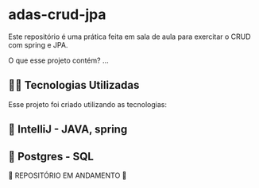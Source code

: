 # adas-crud-jpa

Este repositório é uma prática feita em sala de aula para exercitar o CRUD com spring e JPA. 

O que esse projeto contém? 
...

## 👨‍💻️ Tecnologias Utilizadas
Esse projeto foi criado utilizando as tecnologias:
## :small_blue_diamond: IntelliJ - JAVA, spring 
## :small_blue_diamond: Postgres - SQL



🚧 REPOSITÓRIO EM ANDAMENTO 🚧
